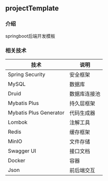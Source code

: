 ## projectTemplate

### 介绍
springboot后端开发模板

### 相关技术
技术 | 说明
--- | ---
Spring Security | 安全框架
MySQL |数据库
Druid | 数据库连接池
Mybatis Plus | 持久层框架
Mybatis Plus Generator | 代码生成器
Lombok | 注解工具
Redis | 缓存框架
MinIO | 文件存储
Swagger UI | 接口文档
Docker | 容器
Json | 前后端交互

